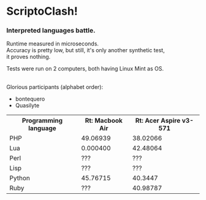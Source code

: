 <h1>ScriptoClash!</h1>
<h3>Interpreted languages battle.</h3>

Runtime measured in microseconds.<br>
Accuracy is pretty low, but still, it's only another synthetic test,<br>
it proves nothing.<br>

Tests were run on 2 computers, both having Linux Mint as OS.<br>
<br>

Glorious participants (alphabet order):
* bontequero
* Quasilyte

<table>
  <tr>
    <th>Programming language</th>
    <th>Rt: Macbook Air</th>
    <th>Rt: Acer Aspire v3-571</th>
  </tr>

  <tr>
    <td>PHP</td>
    <td>49.06939</td>
    <td>38.02066</td>
  </tr>

  <tr>
    <td>Lua</td>
    <td>0.000400</td>
    <td>42.48064</td>
  </tr>

  <tr>
    <td>Perl</td>
    <td>???</td>
    <td>???</td>
  </tr>

  <tr>
    <td>Lisp</td>
    <td>???</td>
    <td>???</td>
  </tr>

  <tr>
    <td>Python</td>
    <td>45.76715</td>
    <td>40.3447</td>
  </tr>

  <tr>
    <td>Ruby</td>
    <td>???</td>
    <td>40.98787</td>
  </tr>

</table>
